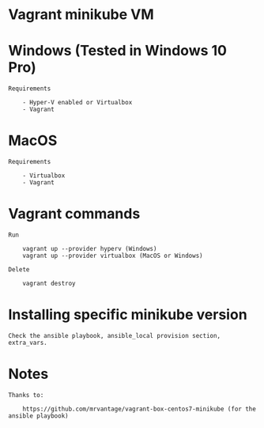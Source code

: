 # Vagrant minikube VM

# Windows (Tested in Windows 10 Pro)

    Requirements

        - Hyper-V enabled or Virtualbox
        - Vagrant

# MacOS

    Requirements

        - Virtualbox
        - Vagrant

# Vagrant commands

    Run

        vagrant up --provider hyperv (Windows)
        vagrant up --provider virtualbox (MacOS or Windows)         

    Delete

        vagrant destroy

# Installing specific minikube version

    Check the ansible playbook, ansible_local provision section, extra_vars. 

# Notes

    Thanks to:

        https://github.com/mrvantage/vagrant-box-centos7-minikube (for the ansible playbook)

